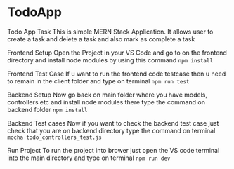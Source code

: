 # TodoApp
Todo App Task This is simple MERN Stack Application. It allows user to create a task and delete a task and also mark as complete a task

Frontend Setup Open the Project in your VS Code and go to on the frontend directory and install node modules by using this command `npm install`

Frontend Test Case If u want to run the frontend code testcase then u need to remain in the client folder and type on terminal `npm run test`

Backend Setup Now go back on main folder where you have models, controllers etc and install node modules there type the command on backend folder `npm install`

Backend Test cases Now if you want to check the backend test case just check that you are on backend directory type the command on terminal `mocha todo_controllers_test.js`

Run Project To run the project into brower just open the VS code terminal into the main directory and type on terminal `npm run dev`
